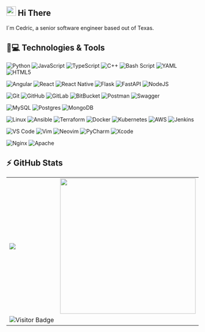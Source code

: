 ## <img src="https://media.giphy.com/media/hvRJCLFzcasrR4ia7z/giphy.gif" width="25px"> Hi There

I´m Cedric, a senior software  engineer based out of Texas.

## 🚀💻 Technologies & Tools

  ![Python](https://img.shields.io/badge/-Python-black?style=flat-square&logo=Python)
  ![JavaScript](https://img.shields.io/badge/-JavaScript-F7DF1E?style=flat-square&logo=JavaScript&logoColor=black)
  ![TypeScript](https://img.shields.io/badge/-TypeScript-007ACC?style=flat-square&logo=TypeScript&logoColor=white)
  ![C++](https://img.shields.io/badge/-C++-blue?style=flat-square&logo=cplusplus&logoColor=white)
  ![Bash Script](https://img.shields.io/badge/bash_script-%23121011.svg?style=for-the-badge&logo=gnu-bash&logoColor=white)
  ![YAML](https://img.shields.io/badge/yaml-%23ffffff.svg?style=for-the-badge&logo=yaml&logoColor=151515)
  ![HTML5](https://img.shields.io/badge/html5-%23E34F26.svg?style=for-the-badge&logo=html5&logoColor=white)
  
  ![Angular](https://img.shields.io/badge/Angular-c3002f?style=flat-square&logo=angular)
  ![React](https://img.shields.io/badge/react-%2320232a.svg?style=for-the-badge&logo=react&logoColor=%2361DAFB)
  ![React Native](https://img.shields.io/badge/react_native-%2320232a.svg?style=for-the-badge&logo=react&logoColor=%2361DAFB)
  ![Flask](https://img.shields.io/badge/flask-%23000.svg?style=for-the-badge&logo=flask&logoColor=white)
  ![FastAPI](https://img.shields.io/badge/FastAPI-005571?style=for-the-badge&logo=fastapi)
  ![NodeJS](https://img.shields.io/badge/node.js-6DA55F?style=for-the-badge&logo=node.js&logoColor=white)
  
  ![Git](https://img.shields.io/badge/-Git-black?style=flat-square&logo=git)
  ![GitHub](https://img.shields.io/badge/-GitHub-181717?style=flat-square&logo=github)
  ![GitLab](https://img.shields.io/badge/-GitLab-FCA121?style=flat-square&logo=gitlab)
  ![BitBucket](https://img.shields.io/badge/-BitBucket-darkblue?style=flat-square&logo=bitbucket)
  ![Postman](https://img.shields.io/badge/Postman-black?style=flat-square&logo=postman)
  ![Swagger](https://img.shields.io/badge/-Swagger-%23Clojure?style=for-the-badge&logo=swagger&logoColor=white)

  ![MySQL](https://img.shields.io/badge/-MySQL-black?style=flat-square&logo=mysql)
  ![Postgres](https://img.shields.io/badge/postgres-%23316192.svg?style=for-the-badge&logo=postgresql&logoColor=white)
  ![MongoDB](https://img.shields.io/badge/MongoDB-%234ea94b.svg?style=for-the-badge&logo=mongodb&logoColor=white)

  ![Linux](https://img.shields.io/badge/Linux-black?style=flat-square&logo=linux)
  ![Ansible](https://img.shields.io/badge/Ansible-black?style=flat-square&logo=ansible)
  ![Terraform](https://img.shields.io/badge/terraform-%235835CC.svg?style=for-the-badge&logo=terraform&logoColor=white)
  ![Docker](https://img.shields.io/badge/docker-%230db7ed.svg?style=for-the-badge&logo=docker&logoColor=white)
  ![Kubernetes](https://img.shields.io/badge/kubernetes-%23326ce5.svg?style=for-the-badge&logo=kubernetes&logoColor=white)
  ![AWS](https://img.shields.io/badge/AWS-%23FF9900.svg?style=for-the-badge&logo=amazon-aws&logoColor=white)
  ![Jenkins](https://img.shields.io/badge/jenkins-%232C5263.svg?style=for-the-badge&logo=jenkins&logoColor=white)

  ![VS Code](https://img.shields.io/badge/-VS%20Code-007ACC?style=flat-square&logo=visual-studio-code)
  ![Vim](https://img.shields.io/badge/VIM-%2311AB00.svg?style=for-the-badge&logo=vim&logoColor=white)
  ![Neovim](https://img.shields.io/badge/NeoVim-%2357A143.svg?&style=for-the-badge&logo=neovim&logoColor=white)
  ![PyCharm](https://img.shields.io/badge/pycharm-143?style=for-the-badge&logo=pycharm&logoColor=black&color=black&labelColor=green)
  ![Xcode](https://img.shields.io/badge/Xcode-007ACC?style=for-the-badge&logo=Xcode&logoColor=white)
  
  ![Nginx](https://img.shields.io/badge/nginx-%23009639.svg?style=for-the-badge&logo=nginx&logoColor=white)
  ![Apache](https://img.shields.io/badge/apache-%23D42029.svg?style=for-the-badge&logo=apache&logoColor=white)

  


## ⚡ GitHub Stats

<table style="border: none;">
    <tr>
        <td style="border: none;"><img src="https://github-readme-stats.vercel.app/api?username=iotashi&show_icons=true&count_private=true&theme=gruvbox" /></td>
        <td style="border: none;"><img src="https://github-readme-stats.vercel.app/api/top-langs/?username=iotashi&layout=compact&count_private=true&theme=gruvbox" width="355" /></td>
    </tr>
    <tr>
        <td style="border: none;"><img src="https://visitor-badge.laobi.icu/badge?page_id=iotashi.iotashi" alt="Visitor Badge"/></td>
        <td style="border: none;"></td>
    </tr>
</table>
